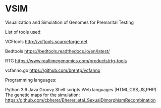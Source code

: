 # VSIM

Visualization and Simulation of Genomes for Premarital Testing

List of tools used:

VCFtools http://vcftools.sourceforge.net

Bedtools https://bedtools.readthedocs.io/en/latest/

RTG https://www.realtimegenomics.com/products/rtg-tools

vcfanno.go https://github.com/brentp/vcfanno

Programming languages:

Python 3.6
Java
Groovy
Shell scripts
Web languages (HTML,CSS,JS,PHP)
The genetic maps for the simulation: https://github.com/cbherer/Bherer_etal_SexualDimorphismRecombination
